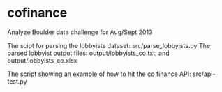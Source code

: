 cofinance
=========

Analyze Boulder data challenge for Aug/Sept 2013

The scipt for parsing the lobbyists dataset: src/parse_lobbyists.py
The parsed lobbyist output files: output/lobbyists_co.txt, and output/lobbyists_co.xlsx

The script showing an example of how to hit the co finance API: src/api-test.py
